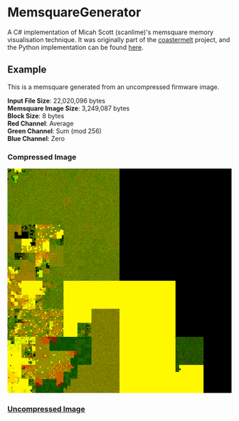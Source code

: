 # MemsquareGenerator
A C# implementation of Micah Scott (scanlime)'s memsquare memory visualisation technique. It was originally part of the [coastermelt](https://github.com/scanlime/coastermelt) project, and the Python implementation can be found [here](https://github.com/scanlime/coastermelt/blob/master/backdoor/memsquare.py).

## Example
This is a memsquare generated from an uncompressed firmware image.

**Input File Size**: 22,020,096 bytes  
**Memsquare Image Size**: 3,249,087 bytes  
**Block Size**: 8 bytes  
**Red Channel**: Average  
**Green Channel**: Sum (mod 256)  
**Blue Channel**: Zero

### Compressed Image
![An example memsquare](img/small.png)

### [Uncompressed Image](img/big.png)
